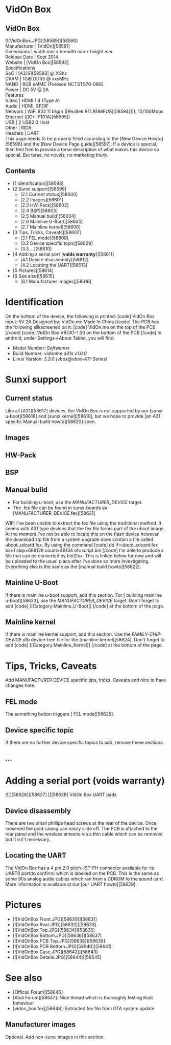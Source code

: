 # VidOn Box
VidOn Box  
---  
[![VidOnBox.JPG][58589]][58590]  
Manufacturer |  [VidOn][58591]  
Dimensions |  width _mm_ x breadth _mm_ x height _mm_  
Release Date |  Sept 2014   
Website |  [VidOn Box][58592]  
Specifications   
SoC |  [A31S][58593] @ XGhz   
DRAM |  1GiB DDR3 @ xxxMHz   
NAND |  8GB eMMC (Foresee NCTSTS76-08G)   
Power |  DC 5V @ 2A   
Features   
Video |  HDMI 1.4 (Type A)   
Audio |  HDMI, SPDIF   
Network |  WiFi 802.11 b/g/n ([Realtek RTL8188EUS][58594]]]), 10/100Mbps Ethernet ([IC+ IP101A][58595])   
USB |  2 USB2.0 Host   
Other |  IRDA   
Headers |  UART   
This page needs to be properly filled according to the [New Device Howto][58596] and the [New Device Page guide][58597].
If a device is special, then feel free to provide a terse description of what makes this device so special. But terse, no novels, no marketing blurb.
## Contents
  * [1 Identification][58598]
  * [2 Sunxi support][58599]
    * [2.1 Current status][58600]
    * [2.2 Images][58601]
    * [2.3 HW-Pack][58602]
    * [2.4 BSP][58603]
    * [2.5 Manual build][58604]
    * [2.6 Mainline U-Boot][58605]
    * [2.7 Mainline kernel][58606]
  * [3 Tips, Tricks, Caveats][58607]
    * [3.1 FEL mode][58608]
    * [3.2 Device specific topic][58609]
    * [3.3 ...][58610]
  * [4 Adding a serial port (**voids warranty**)][58611]
    * [4.1 Device disassembly][58612]
    * [4.2 Locating the UART][58613]
  * [5 Pictures][58614]
  * [6 See also][58615]
    * [6.1 Manufacturer images][58616]

# Identification
On the bottom of the device, the following is printed: 
[code] 
    VidOn Box Input: 5V 2A Designed by: VidOn.me Made In China
[/code]
The PCB has the following silkscreened on it: 
[code] 
    VidOn.me on the top of the PCB
[/code]
[code] 
    VidOn Box VBOX1-1.30 on the bottom of the PCB
[/code]
In android, under Settings->About Tablet, you will find: 
  * Model Number: _Softwinner_
  * Build Number: _vidonme a31s v1.0.0_
  * Linux Version: _3.3.0 (vbox@vbox-A11-Series)_

# Sunxi support
## Current status
Like all [A31][58617] devices, the VidOn Box is not supported by our [sunxi u-boot][58618] and [sunxi kernel][58619], but we hope to provide [an A31 specific Manual build howto][58620] soon. 
## Images
## HW-Pack
## BSP
## Manual build
  * For building u-boot, use the _MANUFACTURER_DEVICE_ target.
  * The .fex file can be found in sunxi-boards as [MANUFACTURER_DEVICE.fex][58621]

WIP: I've been unable to extract the fex file using the traditional method. It seems with A31 type devices that the fex file forms part of the uboot image. At the moment I've not be able to locate this on the flash device however the download zip file from a system upgrade does contain a file called uboot_sdcard.fex. By using the command 
[code]
    dd if=uboot_sdcard.fex bs=1 skip=688128 count=49134 of=script.bin 
[/code]
I'm able to produce a file that can be converted by bin2fex. This is linked below for now and will be uploaded to the usual place after I've done so more investigating. 
Everything else is the same as the [manual build howto][58622]. 
## Mainline U-Boot
If there is mainline u-boot support, add this section.
For [ building mainline u-boot][58623], use the _MANUFACTURER_DEVICE_ target. 
Don't forget to add 
[code]
    [[Category:Mainline_U-Boot]]
[/code]
at the bottom of the page.
## Mainline kernel
If there is mainline kernel support, add this section.
Use the _FAMILY-CHIP-DEVICE.dtb_ device-tree file for the [mainline kernel][58624]. 
Don't forget to add 
[code]
    [[Category:Mainline_Kernel]]
[/code]
at the bottom of the page.
# Tips, Tricks, Caveats
Add MANUFACTURER DEVICE specific tips, tricks, Caveats and nice to have changes here.
## FEL mode
The something button triggers [ FEL mode][58625]. 
## Device specific topic
If there are no further device specific topics to add, remove these sections.
## ...
# Adding a serial port (**voids warranty**)
[![][58626]][58627]
[][58628]
VidOn Box UART pads
## Device disassembly
There are two small phillips head screws at the rear of the device. Once loosened the gold casing can easily slide off. The PCB is attached to the rear panel and the wireless anteena via a thin cable which can be removed but it isn't necessary. 
## Locating the UART
The VidOn Box has a 4 pin 2.0 pitch JST-PH connector available for its UART0 port(to confirm) which is labelled on the PCB. This is the same as some 90s analog audio cables which ran from a CDROM to the sound card. More information is available at our [our UART howto][58629]. 
# Pictures
  * [![VidOnBox Front.JPG][58630]][58631]
  * [![VidOnBox Rear.JPG][58632]][58633]
  * [![VidOnBox Top.JPG][58634]][58635]
  * [![VidOnBox Bottom.JPG][58636]][58637]
  * [![VidOnBox PCB Top.JPG][58638]][58639]
  * [![VidOnBox PCB Bottom.JPG][58640]][58641]
  * [![VidOnBox Case.JPG][58642]][58643]
  * [![VidOnBox Details.JPG][58644]][58645]

# See also
  * [Official Forum][58646]
  * [Kodi Forum][58647]: Nice thread which is thoroughly testing Kodi behaviour
  * [vidon_box.fex][58648]: Extracted fex file from OTA system update

## Manufacturer images
Optional. Add non-sunxi images in this section.
